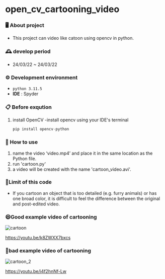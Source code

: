 # open_cv_cartooning_video


### 🖥 About project
- This project can video like catoon using opencv in python.

### 🕰 ️develop period
- 24/03/22   ~   24/03/22

### ⚙️ Development environment
- `python 3.11.5`
- **IDE** : Spyder

### 📋 Before exqution
 1. install OpenCV
-install opencv using your IDE's terminal
    ```python
    pip install opencv-python
    ```


### 📌 How to use

1. name the video ‘video.mp4’ and place it in the same location as the Python file.
2. run 'cartoon.py'
3. a video will be created with the name 'cartoon_video.avi'.

### 💬Limit of this code
- If you cartoon an object that is too detailed (e.g. furry animals) or has one broad color, it is difficult to feel the difference between the original and post-edited video.

### 😄Good example video of cartooning
![cartoon](https://github.com/ywoolee/open_cv_cartooning_video/assets/68912105/e6767174-ccf2-4b54-a021-e541719c601a)

https://youtu.be/k8ZWXX7bxcs

### 👿bad example video of cartooning
![cartoon_2](https://github.com/ywoolee/open_cv_cartooning_video/assets/68912105/7dd0c3e0-bb8a-4172-979b-9205e6e1d670)

https://youtu.be/i4f2hnNf-Lw

